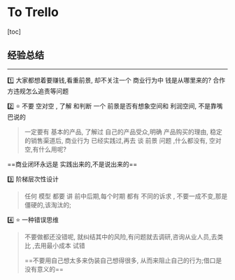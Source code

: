 # To Trello 

[toc]

## 经验总结

---

:one:   大家都想着要赚钱,看重前景, 却不关注一个 商业行为中 钱是从哪里来的?  合作方违规怎么追责等问题



:two: :star: 不要 空对空 , 了解 和判断 一个 前景是否有想象空间和 利润空间, 不是靠嘴巴说的

> 一定要有 基本的产品, 了解过 自己的产品受众,明确 产品购买的理由, 稳定的销售渠道后, 商业行为 已经实践过,再去 谈 前景 问题 ,什么都没有, 空对空,有什么用呢?  

==商业闭环永远是 实践出来的,不是说出来的==

:three:  阶梯层次性设计 

> 任何 模型 都要 讲 前中后期,每个时期 都有 不同的诉求 , 不要一成不变,那是僵硬的,该淘汰的;



:four: :star:   一种错误思维 

>  不要做都还没错呢, 就纠结其中的风险,有问题就去调研,咨询从业人员,去类比 ,去用最小成本 试错
>
> ==不要用自己想太多来伪装自己想得很多, 从而来阻止自己的行为;借口是没有意义的==
